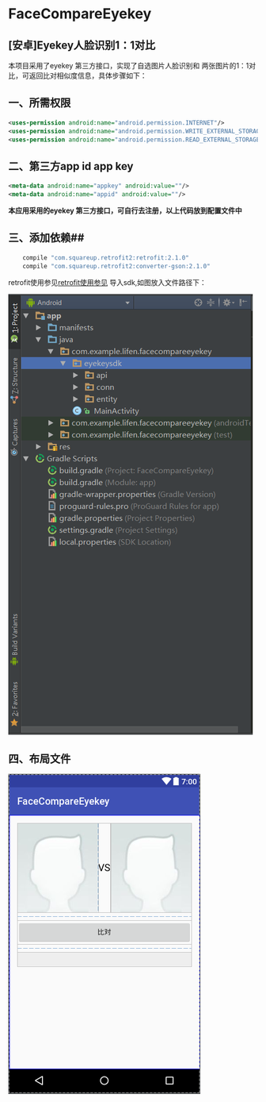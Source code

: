 # FaceCompareEyekey
## [安卓]Eyekey人脸识别1：1对比

本项目采用了eyekey 第三方接口，实现了自选图片人脸识别和 两张图片的1：1对比，可返回比对相似度信息，具体步骤如下： 

## 一、所需权限 

```xml
<uses-permission android:name="android.permission.INTERNET"/>
<uses-permission android:name="android.permission.WRITE_EXTERNAL_STORAGE"/>
<uses-permission android:name="android.permission.READ_EXTERNAL_STORAGE"/>
```

## 二、第三方app id app key 

```xml
<meta-data android:name="appkey" android:value=""/>
<meta-data android:name="appid" android:value=""/>
```

**本应用采用的eyekey 第三方接口，可自行去注册，以上代码放到配置文件中** 

## 三、添加依赖## 

```groovy
    compile "com.squareup.retrofit2:retrofit:2.1.0"
    compile "com.squareup.retrofit2:converter-gson:2.1.0"
```
retrofit使用参见[retrofit使用参见](retrofit使用参见.md)
导入sdk,如图放入文件路径下： 

![路径](imgs/path.png)

## 四、布局文件 ##

![界面](imgs/layout.png) 
